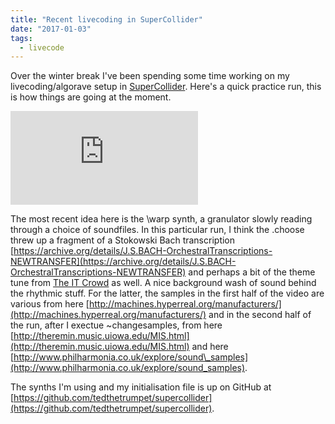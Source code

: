 ```yaml
---
title: "Recent livecoding in SuperCollider"
date: "2017-01-03"
tags:
  - livecode
---
```


Over the winter break I've been spending some time working on my livecoding/algorave setup in [SuperCollider](http://supercollider.github.io/). Here's a quick practice run, this is how things are going at the moment.

<iframe class="youtube-video" src="https://www.youtube.com/embed/nk58NBtMFvE" title="YouTube 
video player" frameBorder="0" allow="accelerometer; autoplay; clipboard-write; encrypted-media; gyroscope; picture-in-picture; web-share" referrerpolicy="strict-origin-when-cross-origin" allowFullScreen></iframe>

The most recent idea here is the \\warp synth, a granulator slowly reading through a choice of soundfiles. In this particular run, I think the .choose threw up a fragment of a Stokowski Bach transcription [https://archive.org/details/J.S.BACH-OrchestralTranscriptions-NEWTRANSFER](https://archive.org/details/J.S.BACH-OrchestralTranscriptions-NEWTRANSFER) and perhaps a bit of the theme tune from [The IT Crowd](https://www.youtube.com/watch?v=5C1WB38Dei4) as well. A nice background wash of sound behind the rhythmic stuff. For the latter, the samples in the first half of the video are various from here [http://machines.hyperreal.org/manufacturers/](http://machines.hyperreal.org/manufacturers/) and in the second half of the run, after I exectue ~changesamples, from here [http://theremin.music.uiowa.edu/MIS.html](http://theremin.music.uiowa.edu/MIS.html) and here [http://www.philharmonia.co.uk/explore/sound\_samples](http://www.philharmonia.co.uk/explore/sound_samples).

The synths I'm using and my initialisation file is up on GitHub at [https://github.com/tedthetrumpet/supercollider](https://github.com/tedthetrumpet/supercollider).
